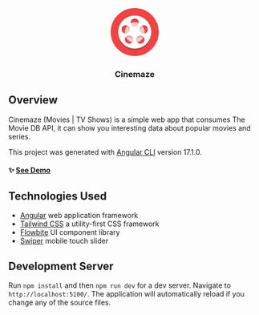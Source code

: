 <p align="center">
  <a href="https://ewacuna.github.io/cinemaze/">
    <img src="https://github.com/ewacuna/cinemaze/blob/main/src/assets/images/logo.svg?raw=true" alt="Cinemaze logo" width="96" height="96">
  </a>
</p>

<h3 align="center">Cinemaze</h3>

## Overview

Cinemaze (Movies | TV Shows) is a simple web app that consumes The Movie DB API, it can show you interesting data about popular movies and series.

This project was generated with [Angular CLI](https://github.com/angular/angular-cli) version 17.1.0.

#### :sparkles: [See Demo](https://ewacuna.github.io/cinemaze/)

## Technologies Used
- [Angular](https://angular.dev/) web application framework
- [Tailwind CSS](https://tailwindcss.com/) a utility-first CSS framework
- [Flowbite](https://flowbite.com/) UI component library
- [Swiper](https://swiperjs.com) mobile touch slider

## Development Server

Run `npm install` and then `npm run dev` for a dev server. Navigate to `http://localhost:5100/`. The application will automatically reload if you change any of the source files.
